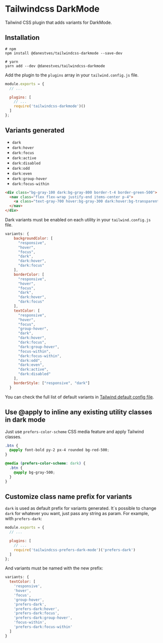 # Tailwindcss DarkMode

Tailwind CSS plugin that adds variants for DarkMode.

## Installation

```
# npm
npm install @danestves/tailwindcss-darkmode --save-dev

# yarn
yarn add --dev @danestves/tailwindcss-darkmode
```

Add the plugin to the `plugins` array in your `tailwind.config.js` file.

```js
module.exports = {
  // ...

  plugins: [
    // ...
    require('tailwindcss-darkmode')()
  ]
};
```

## Variants generated

- `dark`
- `dark:hover`
- `dark:focus`
- `dark:active`
- `dark:disabled`
- `dark:odd`
- `dark:even`
- `dark:group-hover`
- `dark:focus-within`

```html
<div class="bg-gray-100 dark:bg-gray-800 border-t-4 border-green-500">
  <nav class="flex flex-wrap justify-end items-center p-4">
    <a class="text-gray-700 hover:bg-gray-300 dark:hover:bg-transparent dark:focus:text-green-500" href="#">Text</a>
  </nav>
</div>
```

Dark variants must be enabled on each utility in your `tailwind.config.js` file.

```js
variants: {
    backgroundColor: [
      "responsive",
      "hover",
      "focus",
      "dark",
      "dark:hover",
      "dark:focus"
    ],
    borderColor: [
      "responsive",
      "hover",
      "focus",
      "dark",
      "dark:hover",
      "dark:focus"
    ],
    textColor: [
      "responsive",
      "hover",
      "focus",
      "group-hover",
      "dark",
      "dark:hover",
      "dark:focus",
      "dark:group-hover",
      "focus-within",
      "dark:focus-within",
      "dark:odd",
      "dark:even",
      "dark:active",
      "dark:disabled"
    ],
    borderStyle: ["responsive", "dark"]
  }
```

You can check the full list of default variants in [Tailwind default config file][1].

## Use @apply to inline any existing utility classes in dark mode

Just use `prefers-color-scheme` CSS media feature and apply Tailwind classes.

```css
.btn {
  @apply font-bold py-2 px-4 rounded bg-red-500;
}

@media (prefers-color-scheme: dark) {
  .btn {
    @apply bg-gray-500;
  }
}
```

## Customize class name prefix for variants

`dark` is used as default prefix for variants generated. It´s possible to change `dark` for whatever you want, just pass any string as param. For example, with `prefers-dark`:

```js
module.exports = {
  // ...

  plugins: [
    // ...
    require('tailwindcss-prefers-dark-mode')('prefers-dark')
  ]
};
```

And variants must be named with the new prefix:

```js
variants: {
  textColor: [
    'responsive',
    'hover',
    'focus',
    'group-hover',
    'prefers-dark',
    'prefers-dark:hover',
    'prefers-dark:focus',
    'prefers-dark:group-hover',
    'focus-within',
    'prefers-dark:focus-within'
  ]
}
```

[1]: https://github.com/tailwindcss/tailwindcss/blob/master/stubs/defaultConfig.stub.js
[2]: https://developer.mozilla.org/en-US/docs/Web/CSS/@media/prefers-color-scheme
